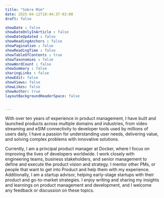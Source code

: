 ```yaml
---
title: "Sobre Mim"
date: 2025-04-12T18:44:37-03:00
draft: false

showDate : false
showDateOnlyInArticle : false
showDateUpdated : false
showHeadingAnchors : false
showPagination : false
showReadingTime : false
showTableOfContents : true
showTaxonomies : false 
showWordCount : false
showSummary : false
sharingLinks : false
showEdit: false
showViews: false
showLikes: false
showAuthor: true
layoutBackgroundHeaderSpace: false


---
```


With over ten years of experience in product management, I have built and launched products across multiple domains and industries, from video streaming and eSIM connectivity to developer tools used by millions of users daily. I have a passion for understanding user needs, delivering value, and solving complex problems with innovative solutions.

Currently, I am a principal product manager at Docker, where I focus on improving the lives of developers worldwide. I work closely with engineering teams, business stakeholders, and senior management to define and execute the product vision and strategy. I mentor other PMs, or people that want to get into Product and help them with my experience. Additionally, I am a startup advisor, helping early-stage startups with their product and go-to-market strategies. I enjoy writing and sharing my insights and learnings on product management and development, and I welcome any feedback or discussion on these topics.
